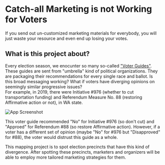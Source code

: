 
# Catch-all Marketing is not Working for Voters

If you send out un-customized marketing materials for everybody, you will just waste your resource and even end up losing your votes. 


## What is this project about?
Every election season, we enocunter so many so-called ["Voter Guides"](https://progressivevotersguide.com/washington/2021/general?type=general&year=2021&src=pvg2019general&lang=en). These guides are sent from "umbrella" kind of political organizations. They are packaging their recommendations for every single race and ballot. Is this broad messaging working? What if voters have diverging opinions on seemingly similar progressive issues?  
For example, in 2019, there were Initiative #976 (whether to cut transportation funding) and Referendum Measure No. 88 (restoring Affirmative action or not), in WA state. 
  
![App Screenshot](https://i.ibb.co/0ZSYCBh/Picture123.png)

 This voter guide recommended "No" for Initiative #976 (so don't cut) and "Approed" for Referendum #88 (so restore Affirmative action). However, if a voter has a different set of opinion (maybe "No" for #976 but "Disapproved" for #88), the voter would distrust this guide as a whole.

 This mapping project is to spot election precincts that have this kind of divergence. After spotting these precincts, marketers and organizers will be able to employ more tailored marketing strategies for them.    
  

